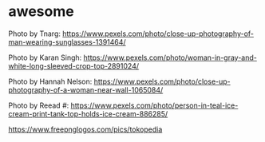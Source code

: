 # awesome

Photo by Tnarg: https://www.pexels.com/photo/close-up-photography-of-man-wearing-sunglasses-1391464/

Photo by Karan Singh: https://www.pexels.com/photo/woman-in-gray-and-white-long-sleeved-crop-top-2891024/

Photo by Hannah Nelson: https://www.pexels.com/photo/close-up-photography-of-a-woman-near-wall-1065084/

Photo by Reead #: https://www.pexels.com/photo/person-in-teal-ice-cream-print-tank-top-holds-ice-cream-886285/

https://www.freepnglogos.com/pics/tokopedia
